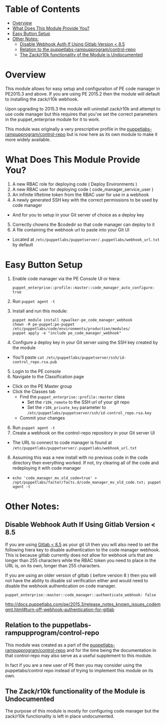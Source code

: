 Table of Contents
=================

* [Overview](#overview)
* [What Does This Module Provide You?](#what-does-this-module-provide-you)
* [Easy Button Setup](#easy-button-setup)
* [Other Notes:](#other-notes)
  * [Disable Webhook Auth If Using Gitlab Version &lt; 8\.5](#disable-webhook-auth-if-using-gitlab-version--85)
  * [Relation to the puppetlabs\-rampupprogram/control\-repo](#relation-to-the-puppetlabs-rampupprogramcontrol-repo)
  * [The Zack/r10k functionality of the Module is Undocumented](#the-zackr10k-functionality-of-the-module-is-undocumented)

# Overview

This module allows for easy setup and configuration of PE code manager in PE2015.3 and above.  If you are using PE 2015.2 then the module will default to installing the zack/r10k webhook.

Upon upgrading to 2015.3 the module will uninstall zack/r10k and attempt to use code manager but this requires that you've set the correct parameters in the puppet_enterprise module for it to work.  

This module was originally a very prescriptive profile in the [puppetlabs-rampupprogram/control-repo](https://github.com/PuppetLabs-RampUpProgram/control-repo) but is now here as its own module to make it more widely available.

# What Does This Module Provide You?

1. A new RBAC role for deploying code ( Deploy Environments )
2. A new RBAC user for deploying code ( code_manager_service_user )
3. An infinite liftetime token from the RBAC user for use in a webhook
4. A newly generated SSH key with the correct permissions to be used by code manager
 - And for you to setup in your Git server of choice as a deploy key
5. Correctly chowns the $codedir so that code manager can deploy to it
6. A file containing the webhook url to paste into your Git UI
 - Located at `/etc/puppetlabs/puppetserver/.puppetlabs/webhook_url.txt` by default

# Easy Button Setup

1. Enable code manager via the PE Console UI or hiera:

   ```
   puppet_enterprise::profile::master::code_manager_auto_configure: true
   ```

2. Run `puppet agent -t`

3. Install and run this module:

   ```
   puppet module install npwalker-pe_code_manager_webhook
   chown -R pe-puppet:pe-puppet /etc/puppetlabs/code/environments/production/modules/
   puppet apply -e "include pe_code_manager_webhook"
   ```

4. Configure a deploy key in your Git server using the SSH key created by the module
 - You'll paste `cat /etc/puppetlabs/puppetserver/ssh/id-control_repo.rsa.pub`
5. Login to the PE console
6. Navigate to the Classification page
 - Click on the PE Master group
 - Click the Classes tab
   - Find the `puppet_enterprise::profile::master` class
     - Set the `r10k_remote` to the SSH url of your git repo
     - Set the `r10k_private_key` parameter to `/etc/puppetlabs/puppetserver/ssh/id-control_repo.rsa.key`
   - Commit your changes
6. Run `puppet agent -t`
7. Create a webhook on the control-repo repository in your Git server UI
 - The URL to connect to code manager is found at `/etc/puppetlabs/puppetserver/.puppetlabs/webhook_url.txt`
8. Assuming this was a new install with no previous code in the code directory then everything worked.
If not, try clearing all of the code and redeploying it with code manager
 - `echo 'code_manager_mv_old_code=true' > /opt/puppetlabs/facter/facts.d/code_manager_mv_old_code.txt; puppet agent -t`



# Other Notes:

## Disable Webhook Auth If Using Gitlab Version < 8.5

If you are using [Gitlab < 8.5](https://gitlab.com/gitlab-org/gitlab-ce/commit/e80113593c120b71af428ea1b00f11fcdeae58b8) as your git UI then you will also need to set the following hiera key to disable authentication to the code manager webhook.  This is because gitlab currently does not allow for webhook urls that are longer than 255 characters while the RBAC token you need to place in the URL is, on its own, longer than 255 characters.

If you are using an older version of gitlab ( before version 8 ) then you will not have the ability to disable ssl verification either and would need to disable the webhook authentication on code manager.
```
puppet_enterprise::master::code_manager::authenticate_webhook: false
```

http://docs.puppetlabs.com/pe/2015.3/release_notes_known_issues_codemgmt.html#turn-off-webhook-authentication-for-gitlab

## Relation to the puppetlabs-rampupprogram/control-repo

This module was created as a part of the [puppetlabs-rampupprogram/control-repo](https://github.com/PuppetLabs-RampUpProgram/control-repo) and for the time being the documentation in that control-repo may also serve as a useful supplement to this module.

In fact if you are a new user of PE then you may consider using the puppetabs/control repo instead of trying to implement this module on its own.

## The Zack/r10k functionality of the Module is Undocumented

The purpose of this module is mostly for configuring code manager but the zack/r10k functionality is left in place undocumented.

